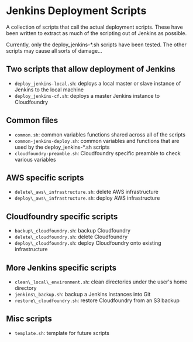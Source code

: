 # Jenkins Deployment Scripts

A collection of scripts that call the actual deployment scripts.  These have been written to extract as much of the scripting out of Jenkins as possible.

Currently, only the deploy\_jenkins-\*.sh scripts have been tested.  The other scripts may cause all sorts of damage...

## Two scripts that allow deployment of Jenkins

- `deploy_jenkins-local.sh`: deploys a local master or slave instance of Jenkins to the local machine
- `deploy_jenkins-cf.sh`: deploys a master Jenkins instance to Cloudfoundry

## Common files

- `common.sh`: common variables functions shared across all of the scripts
- `common-jenkins-deploy.sh`: common variables and functions that are used by the deploy\_jenkins-\*.sh scripts
- `cloudfoundry-preamble.sh`: Cloudfoundry specific preamble to check various variables

## AWS specific scripts

- `delete\_aws\_infrastructure.sh`: delete AWS infrastructure
- `deploy\_aws\_infrastructure.sh`: deploy AWS infrastructure

## Cloudfoundry specific scripts

- `backup\_cloudfoundry.sh`: backup Cloudfoundry
- `delete\_cloudfoundry.sh`: delete Cloudfoundry
- `deploy\_cloudfoundry.sh`: deploy Cloudfoundry onto existing infrastructure

## More Jenkins specific scripts

- `clean\_local\_environment.sh`: clean directories under the user's home directory
- `jenkins\_backup.sh`: backup a Jenkins instances into Git
- `restore\_cloudfoundry.sh`: restore Cloudfoundry from an S3 backup

## Misc scripts

- `template.sh`: template for future scripts
